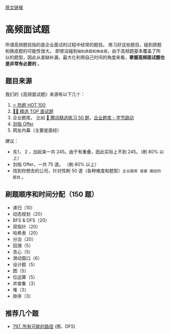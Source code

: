 [原文链接](https://github.com/leetcode-pp/91alg-1/blob/master/advanced-07.md)


# 高频面试题

所谓高频题目指的是企业面试的过程中经常的题目。 练习好这些题目，碰到原题和换皮题的可能性很大。 即使没碰到`碰到原题和换皮题`，由于高频题基本覆盖了所以的题型，因此从查缺补漏，最大化利用自己时间的角度来看，**掌握高频面试题也是非常有必要的** 。

## 题目来源

我们的《高频面试题》来源有以下几个：

1. [🔥 热题 HOT 100](https://leetcode-cn.com/problemset/hot-100/)
2. [ 👨‍💻 精选 TOP 面试题](https://leetcode-cn.com/problemset/top/)
3. 企业题库。 比如 [🐧 腾讯精选练习 50 题](https://leetcode-cn.com/problemset/50/)，[企业题库 - 字节跳动](https://leetcode-cn.com/company/bytedance/)
4. [剑指 Offer](https://leetcode-cn.com/problemset/lcof/)
5. 网友内幕（主要是面经）


建议： 

- 先1， 2 ，加起来一共 245。由于有重叠，因此实际上不到 245。（刷 80% 以上）
- 剑指 Offer，一共 75 道。 （刷 80% 以上）
- 找到你想去的公司，针对性刷 50 道（各种难度和题型）`企业题库 或者 面经的题目` 。

## 刷题顺序和时间分配（150 题）

- 递归（10）
- 动态规划（20）
- BFS & DFS（20）
- 双指针（20）
- 哈希表（20）
- 分治（20）
- 回溯（5）
- 贪心（5）
- 滑动窗口（6）
- 设计题（5）
- 图（5）
- 位运算（5）
- 并查集（3）
- 堆（3）
- 排序（3）


## 推荐几个题

- [797. 所有可能的路径](https://leetcode-cn.com/problems/all-paths-from-source-to-target/) (图、DFS)
